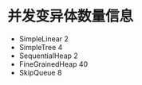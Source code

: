 # 并发变异体数量信息
- SimpleLinear 2
- SimpleTree   4
- SequentialHeap 2
- FineGrainedHeap 40
- SkipQueue   8

